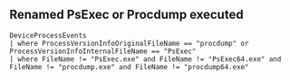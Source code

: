 ## Renamed PsExec or Procdump executed
 
```Kusto
DeviceProcessEvents
| where ProcessVersionInfoOriginalFileName == "procdump" or ProcessVersionInfoInternalFileName == "PsExec"
| where FileName != "PsExec.exe" and FileName != "PsExec64.exe" and FileName != "procdump.exe" and FileName != "procdump64.exe"
```